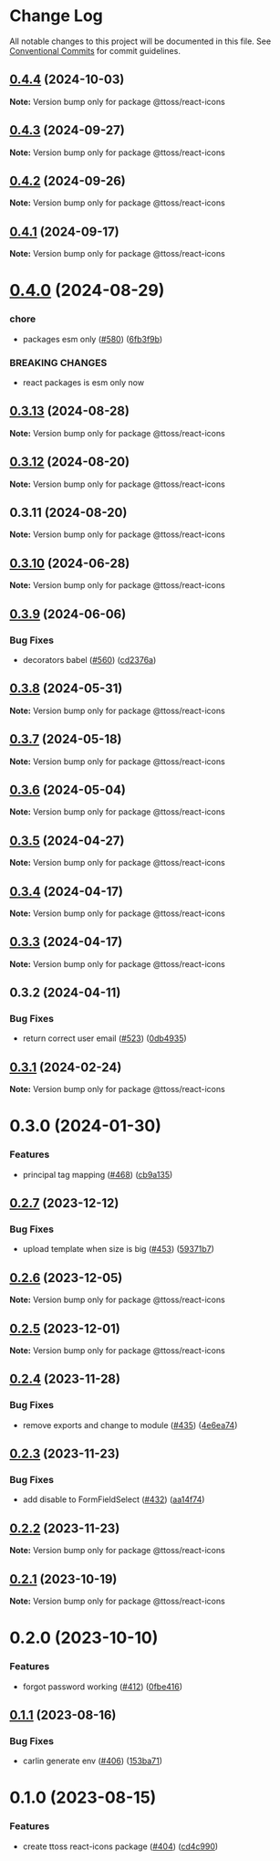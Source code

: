 # Change Log

All notable changes to this project will be documented in this file.
See [Conventional Commits](https://conventionalcommits.org) for commit guidelines.

## [0.4.4](https://github.com/ttoss/ttoss/compare/@ttoss/react-icons@0.4.3...@ttoss/react-icons@0.4.4) (2024-10-03)

**Note:** Version bump only for package @ttoss/react-icons

## [0.4.3](https://github.com/ttoss/ttoss/compare/@ttoss/react-icons@0.4.2...@ttoss/react-icons@0.4.3) (2024-09-27)

**Note:** Version bump only for package @ttoss/react-icons

## [0.4.2](https://github.com/ttoss/ttoss/compare/@ttoss/react-icons@0.4.1...@ttoss/react-icons@0.4.2) (2024-09-26)

**Note:** Version bump only for package @ttoss/react-icons

## [0.4.1](https://github.com/ttoss/ttoss/compare/@ttoss/react-icons@0.4.0...@ttoss/react-icons@0.4.1) (2024-09-17)

**Note:** Version bump only for package @ttoss/react-icons

# [0.4.0](https://github.com/ttoss/ttoss/compare/@ttoss/react-icons@0.3.13...@ttoss/react-icons@0.4.0) (2024-08-29)

### chore

- packages esm only ([#580](https://github.com/ttoss/ttoss/issues/580)) ([6fb3f9b](https://github.com/ttoss/ttoss/commit/6fb3f9b859ceb1c2b89dd5a97465ac7d7dd4f3a2))

### BREAKING CHANGES

- react packages is esm only now

## [0.3.13](https://github.com/ttoss/ttoss/compare/@ttoss/react-icons@0.3.12...@ttoss/react-icons@0.3.13) (2024-08-28)

**Note:** Version bump only for package @ttoss/react-icons

## [0.3.12](https://github.com/ttoss/ttoss/compare/@ttoss/react-icons@0.3.11...@ttoss/react-icons@0.3.12) (2024-08-20)

**Note:** Version bump only for package @ttoss/react-icons

## 0.3.11 (2024-08-20)

**Note:** Version bump only for package @ttoss/react-icons

## [0.3.10](https://github.com/ttoss/ttoss/compare/@ttoss/react-icons@0.3.9...@ttoss/react-icons@0.3.10) (2024-06-28)

**Note:** Version bump only for package @ttoss/react-icons

## [0.3.9](https://github.com/ttoss/ttoss/compare/@ttoss/react-icons@0.3.8...@ttoss/react-icons@0.3.9) (2024-06-06)

### Bug Fixes

- decorators babel ([#560](https://github.com/ttoss/ttoss/issues/560)) ([cd2376a](https://github.com/ttoss/ttoss/commit/cd2376a67c37205b205ef4d7a64d8055c05531f1))

## [0.3.8](https://github.com/ttoss/ttoss/compare/@ttoss/react-icons@0.3.7...@ttoss/react-icons@0.3.8) (2024-05-31)

**Note:** Version bump only for package @ttoss/react-icons

## [0.3.7](https://github.com/ttoss/ttoss/compare/@ttoss/react-icons@0.3.6...@ttoss/react-icons@0.3.7) (2024-05-18)

**Note:** Version bump only for package @ttoss/react-icons

## [0.3.6](https://github.com/ttoss/ttoss/compare/@ttoss/react-icons@0.3.5...@ttoss/react-icons@0.3.6) (2024-05-04)

**Note:** Version bump only for package @ttoss/react-icons

## [0.3.5](https://github.com/ttoss/ttoss/compare/@ttoss/react-icons@0.3.4...@ttoss/react-icons@0.3.5) (2024-04-27)

**Note:** Version bump only for package @ttoss/react-icons

## [0.3.4](https://github.com/ttoss/ttoss/compare/@ttoss/react-icons@0.3.3...@ttoss/react-icons@0.3.4) (2024-04-17)

**Note:** Version bump only for package @ttoss/react-icons

## [0.3.3](https://github.com/ttoss/ttoss/compare/@ttoss/react-icons@0.3.2...@ttoss/react-icons@0.3.3) (2024-04-17)

**Note:** Version bump only for package @ttoss/react-icons

## 0.3.2 (2024-04-11)

### Bug Fixes

- return correct user email ([#523](https://github.com/ttoss/ttoss/issues/523)) ([0db4935](https://github.com/ttoss/ttoss/commit/0db493553f8b9c748b7edf4cd47bdbeeb5f53ee0))

## [0.3.1](https://github.com/ttoss/ttoss/compare/@ttoss/react-icons@0.3.0...@ttoss/react-icons@0.3.1) (2024-02-24)

**Note:** Version bump only for package @ttoss/react-icons

# 0.3.0 (2024-01-30)

### Features

- principal tag mapping ([#468](https://github.com/ttoss/ttoss/issues/468)) ([cb9a135](https://github.com/ttoss/ttoss/commit/cb9a1355a179e65939aa8b215dfa0d624268b2b0))

## [0.2.7](https://github.com/ttoss/ttoss/compare/@ttoss/react-icons@0.2.6...@ttoss/react-icons@0.2.7) (2023-12-12)

### Bug Fixes

- upload template when size is big ([#453](https://github.com/ttoss/ttoss/issues/453)) ([59371b7](https://github.com/ttoss/ttoss/commit/59371b7eb9befa006ffe316541f60dfc534dcbd4))

## [0.2.6](https://github.com/ttoss/ttoss/compare/@ttoss/react-icons@0.2.5...@ttoss/react-icons@0.2.6) (2023-12-05)

**Note:** Version bump only for package @ttoss/react-icons

## [0.2.5](https://github.com/ttoss/ttoss/compare/@ttoss/react-icons@0.2.4...@ttoss/react-icons@0.2.5) (2023-12-01)

**Note:** Version bump only for package @ttoss/react-icons

## [0.2.4](https://github.com/ttoss/ttoss/compare/@ttoss/react-icons@0.2.3...@ttoss/react-icons@0.2.4) (2023-11-28)

### Bug Fixes

- remove exports and change to module ([#435](https://github.com/ttoss/ttoss/issues/435)) ([4e6ea74](https://github.com/ttoss/ttoss/commit/4e6ea74fbf646df3f677221ebad78becca2c26d4))

## [0.2.3](https://github.com/ttoss/ttoss/compare/@ttoss/react-icons@0.2.2...@ttoss/react-icons@0.2.3) (2023-11-23)

### Bug Fixes

- add disable to FormFieldSelect ([#432](https://github.com/ttoss/ttoss/issues/432)) ([aa14f74](https://github.com/ttoss/ttoss/commit/aa14f746c58035983391a367284f246b3ffb78f4))

## [0.2.2](https://github.com/ttoss/ttoss/compare/@ttoss/react-icons@0.2.1...@ttoss/react-icons@0.2.2) (2023-11-23)

**Note:** Version bump only for package @ttoss/react-icons

## [0.2.1](https://github.com/ttoss/ttoss/compare/@ttoss/react-icons@0.2.0...@ttoss/react-icons@0.2.1) (2023-10-19)

**Note:** Version bump only for package @ttoss/react-icons

# 0.2.0 (2023-10-10)

### Features

- forgot password working ([#412](https://github.com/ttoss/ttoss/issues/412)) ([0fbe416](https://github.com/ttoss/ttoss/commit/0fbe416da19d65f72fa572fe949128b60002ed4b))

## [0.1.1](https://github.com/ttoss/ttoss/compare/@ttoss/react-icons@0.1.0...@ttoss/react-icons@0.1.1) (2023-08-16)

### Bug Fixes

- carlin generate env ([#406](https://github.com/ttoss/ttoss/issues/406)) ([153ba71](https://github.com/ttoss/ttoss/commit/153ba71643461cdae076d3ba5779655f4988232c))

# 0.1.0 (2023-08-15)

### Features

- create ttoss react-icons package ([#404](https://github.com/ttoss/ttoss/issues/404)) ([cd4c990](https://github.com/ttoss/ttoss/commit/cd4c990743da9bfd9d243d84adc38ad778824cc5))
